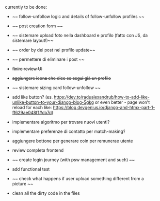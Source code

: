 

currently to be done:
- ~~ follow-unfollow logic and details of follow-unfollow profiles ~~
- ~~ post creation form ~~
- ~~ sistemare upload foto nella dashboard e profilo (fatto con JS, da sistemare layout!)~~
- ~~ order by dei post nel profilo update~~
- ~~ permettere di eliminare i post ~~ 
- ~~finire review UI~~
- ~~aggiungere icona che dice se segui già un profilo~~
- ~~ sistemare sizing card follow-unfollow ~~
- add like button? (es. https://dev.to/radualexandrub/how-to-add-like-unlike-button-to-your-django-blog-5gkg or even better - page won't reload for each like: https://blog.devgenius.io/django-and-htmx-part-1-ff629ae048f1#cb7d)
- implementare algoritmo per trovare nuovi utenti?
- implementare preferenze di contatto per match-making?
- aggiungere bottone per generare coin per remunerae utente

- review completa frontend
- ~~ create login journey (with psw management and such) ~~
- add functional test
- ~~ check what happens if user upload something different from a picture ~~
- clean all the dirty code in the files

